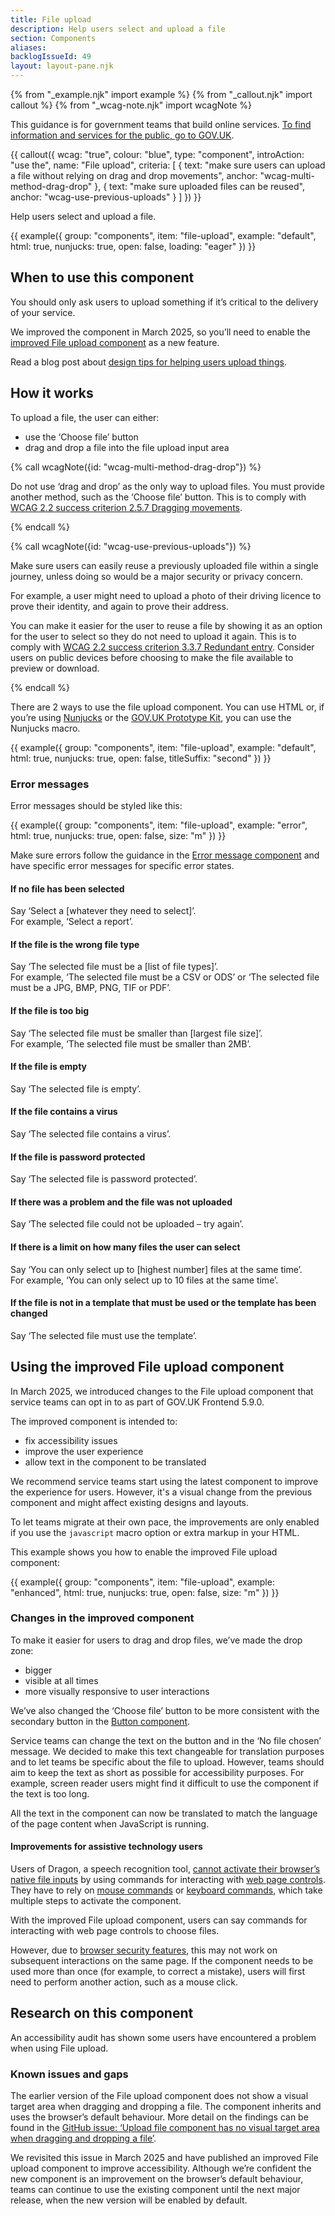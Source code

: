 ```yaml
---
title: File upload
description: Help users select and upload a file
section: Components
aliases:
backlogIssueId: 49
layout: layout-pane.njk
---
```


{% from "_example.njk" import example %}
{% from "_callout.njk" import callout %}
{% from "_wcag-note.njk" import wcagNote %}

This guidance is for government teams that build online services. [To find information and services for the public, go to GOV.UK](https://www.gov.uk/).

{{ callout({
  wcag: "true",
  colour: "blue",
  type: "component",
  introAction: "use the",
  name: "File upload",
  criteria: [
    {
      text: "make sure users can upload a file without relying on drag and drop movements",
      anchor: "wcag-multi-method-drag-drop"
    },
    {
      text: "make sure uploaded files can be reused",
      anchor: "wcag-use-previous-uploads"
    }
  ]
}) }}

Help users select and upload a file.

{{ example({ group: "components", item: "file-upload", example: "default", html: true, nunjucks: true, open: false, loading: "eager" }) }}

## When to use this component

You should only ask users to upload something if it’s critical to the delivery of your service.

We improved the component in March 2025, so you’ll need to enable the [improved File upload component](#using-the-improved-file-upload-component) as a new feature.

Read a blog post about [design tips for helping users upload things](https://designnotes.blog.gov.uk/2017/02/14/some-design-tips-for-uploading-things/).

## How it works

To upload a file, the user can either:

- use the ‘Choose file’ button
- drag and drop a file into the file upload input area

{% call wcagNote({id: "wcag-multi-method-drag-drop"}) %}

<p>Do not use ‘drag and drop’ as the only way to upload files. You must provide another method, such as the ‘Choose file’ button. This is to comply with <a href="https://www.w3.org/WAI/WCAG22/Understanding/dragging-movements.html">WCAG 2.2 success criterion 2.5.7 Dragging movements</a>.</p>
{% endcall %}

{% call wcagNote({id: "wcag-use-previous-uploads"}) %}

<p>Make sure users can easily reuse a previously uploaded file within a single journey, unless doing so would be a major security or privacy concern.</p>
<p>For example, a user might need to upload a photo of their driving licence to prove their identity, and again to prove their address.</p>
<p>You can make it easier for the user to reuse a file by showing it as an option for the user to select so they do not need to upload it again. This is to comply with <a href="https://www.w3.org/WAI/WCAG22/Understanding/redundant-entry.html">WCAG 2.2 success criterion 3.3.7 Redundant entry</a>. Consider users on public devices before choosing to make the file available to preview or download. </p>
{% endcall %}

There are 2 ways to use the file upload component. You can use HTML or, if you’re using [Nunjucks](https://mozilla.github.io/nunjucks/) or the [GOV.UK Prototype Kit](https://prototype-kit.service.gov.uk), you can use the Nunjucks macro.

{{ example({ group: "components", item: "file-upload", example: "default", html: true, nunjucks: true, open: false, titleSuffix: "second" }) }}

### Error messages

Error messages should be styled like this:

{{ example({ group: "components", item: "file-upload", example: "error", html: true, nunjucks: true, open: false, size: "m" }) }}

Make sure errors follow the guidance in the [Error message component](/components/error-message/) and have specific error messages for specific error states.

#### If no file has been selected

Say ‘Select a [whatever they need to select]’.<br>
For example, ‘Select a report’.

#### If the file is the wrong file type

Say ‘The selected file must be a [list of file types]’.<br>
For example, ‘The selected file must be a CSV or ODS’ or ‘The selected file must be a JPG, BMP, PNG, TIF or PDF’.

#### If the file is too big

Say ‘The selected file must be smaller than [largest file size]’.<br>
For example, ‘The selected file must be smaller than 2MB’.

#### If the file is empty

Say ‘The selected file is empty’.

#### If the file contains a virus

Say ‘The selected file contains a virus’.

#### If the file is password protected

Say ‘The selected file is password protected’.

#### If there was a problem and the file was not uploaded

Say ‘The selected file could not be uploaded – try again’.

#### If there is a limit on how many files the user can select

Say ‘You can only select up to [highest number] files at the same time’.<br>
For example, ‘You can only select up to 10 files at the same time’.

#### If the file is not in a template that must be used or the template has been changed

Say ‘The selected file must use the template’.

## Using the improved File upload component

In March 2025, we introduced changes to the File upload component that service teams can opt in to as part of GOV.UK Frontend 5.9.0.

The improved component is intended to:

- fix accessibility issues
- improve the user experience
- allow text in the component to be translated

We recommend service teams start using the latest component to improve the experience for users. However, it's a visual change from the previous component and might affect existing designs and layouts.

To let teams migrate at their own pace, the improvements are only enabled if you use the `javascript` macro option or extra markup in your HTML.

This example shows you how to enable the improved File upload component:

{{ example({ group: "components", item: "file-upload", example: "enhanced", html: true, nunjucks: true, open: false, size: "m" }) }}

### Changes in the improved component

To make it easier for users to drag and drop files, we’ve made the drop zone:

- bigger
- visible at all times
- more visually responsive to user interactions

We’ve also changed the ‘Choose file’ button to be more consistent with the secondary button in the [Button component](/components/button).

Service teams can change the text on the button and in the ‘No file chosen’ message. We decided to make this text changeable for translation purposes and to let teams be specific about the file to upload. However, teams should aim to keep the text as short as possible for accessibility purposes. For example, screen reader users might find it difficult to use the component if the text is too long.

All the text in the component can now be translated to match the language of the page content when JavaScript is running.

#### Improvements for assistive technology users

Users of Dragon, a speech recognition tool, [cannot activate their browser’s native file inputs](https://github.com/alphagov/govuk-frontend/issues/3686) by using commands for interacting with [web page controls](https://www.nuance.com/products/help/dragon/dragon-for-pc/enx/professionalgroup/main/Content/Web/working_with_chrome.htm?Highlight=click%20button). They have to rely on [mouse commands](https://www.nuance.com/products/help/dragon/dragon-for-pc/enx/professionalgroup/main/Content/CommandandControl/using_your_mouse.htm) or [keyboard commands](https://www.nuance.com/products/help/dragon/dragon-for-pc/enx/professionalgroup/main/Content/CommandandControl/using_your_keyboard.htm), which take multiple steps to activate the component.

With the improved File upload component, users can say commands for interacting with web page controls to choose files.

However, due to [browser security features](https://developer.mozilla.org/en-US/docs/Web/Security/User_activation), this may not work on subsequent interactions on the same page. If the component needs to be used more than once (for example, to correct a mistake), users will first need to perform another action, such as a mouse click.

## Research on this component

An accessibility audit has shown some users have encountered a problem when using File upload.

### Known issues and gaps

The earlier version of the File upload component does not show a visual target area when dragging and dropping a file. The component inherits and uses the browser’s default behaviour. More detail on the findings can be found in the [GitHub issue: ‘Upload file component has no visual target area when dragging and dropping a file’](https://github.com/alphagov/govuk-frontend/issues/3685).

We revisited this issue in March 2025 and have published an improved File upload component to improve accessibility. Although we’re confident the new component is an improvement on the browser’s default behaviour, teams can continue to use the existing component until the next major release, when the new version will be enabled by default.
